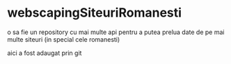 # webscapingSiteuriRomanesti
o sa fie un repository cu mai multe api pentru a putea prelua date de pe mai multe siteuri (in special cele romanesti)

aici a fost adaugat prin git